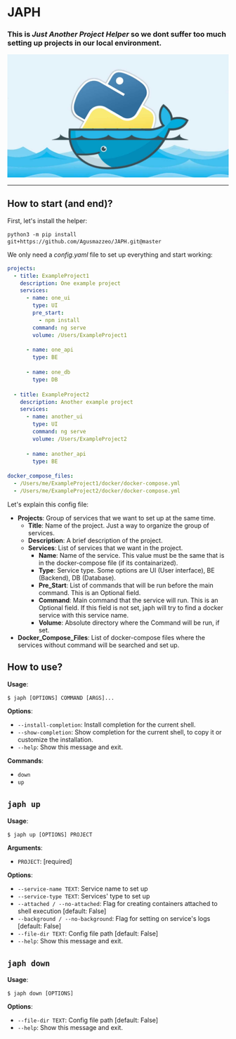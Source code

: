 # JAPH

### This is _Just Another Project Helper_ so we dont suffer too much setting up projects in our local environment.

![alt text](docker+python.png)

---

## How to start (and end)?

First, let's install the helper:

```
python3 -m pip install git+https://github.com/Agusmazzeo/JAPH.git@master
```

We only need a _config.yaml_ file to set up everything and start working:

```yaml
projects:
  - title: ExampleProject1
    description: One example project
    services:
      - name: one_ui
        type: UI
        pre_start:
          - npm install
        command: ng serve
        volume: /Users/ExampleProject1

      - name: one_api
        type: BE

      - name: one_db
        type: DB

  - title: ExampleProject2
    description: Another example project
    services:
      - name: another_ui
        type: UI
        command: ng serve
        volume: /Users/ExampleProject2

      - name: another_api
        type: BE

docker_compose_files:
  - /Users/me/ExampleProject1/docker/docker-compose.yml
  - /Users/me/ExampleProject2/docker/docker-compose.yml
```

Let's explain this config file:

- **Projects**: Group of services that we want to set up at the same time.
  - **Title**: Name of the project. Just a way to organize the group of services.
  - **Description**: A brief description of the project.
  - **Services**: List of services that we want in the project.
    - **Name**: Name of the service. This value must be the same that is in the docker-compose file (if its containarized).
    - **Type**: Service type. Some options are UI (User interface), BE (Backend), DB (Database).
    - **Pre_Start**: List of commands that will be run before the main command. This is an Optional field.
    - **Command**: Main command that the service will run. This is an Optional field. If this field is not set, japh will try to find a docker service with this service name.
    - **Volume**: Absolute directory where the Command will be run, if set.
- **Docker_Compose_Files**: List of docker-compose files where the services without command will be searched and set up.

## How to use?

**Usage**:

```console
$ japh [OPTIONS] COMMAND [ARGS]...
```

**Options**:

- `--install-completion`: Install completion for the current shell.
- `--show-completion`: Show completion for the current shell, to copy it or customize the installation.
- `--help`: Show this message and exit.

**Commands**:

- `down`
- `up`

## `japh up`

**Usage**:

```console
$ japh up [OPTIONS] PROJECT
```

**Arguments**:

- `PROJECT`: [required]

**Options**:

- `--service-name TEXT`: Service name to set up
- `--service-type TEXT`: Services' type to set up
- `--attached / --no-attached`: Flag for creating containers attached to shell execution [default: False]
- `--background / --no-background`: Flag for setting on service's logs [default: False]
- `--file-dir TEXT`: Config file path [default: False]
- `--help`: Show this message and exit.

## `japh down`

**Usage**:

```console
$ japh down [OPTIONS]
```

**Options**:

- `--file-dir TEXT`: Config file path [default: False]
- `--help`: Show this message and exit.
